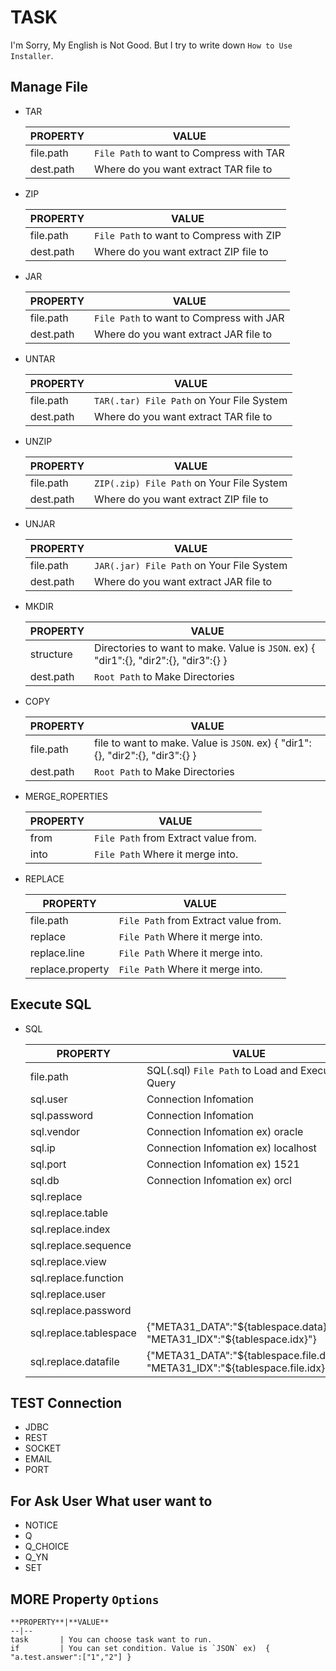# TASK

I'm Sorry, My English is Not Good. But I try to write down `How to Use Installer`. 


## Manage File
- TAR

    **PROPERTY**|**VALUE**
    --|--
    file.path| `File Path` to want to Compress with TAR
    dest.path| Where do you want extract TAR file to

- ZIP

    **PROPERTY**|**VALUE** 
    --|--
    file.path| `File Path` to want to Compress with ZIP
    dest.path| Where do you want extract ZIP file to

- JAR 

    **PROPERTY**|**VALUE** 
    --|--
    file.path| `File Path` to want to Compress with JAR
    dest.path| Where do you want extract JAR file to

- UNTAR 

    **PROPERTY**|**VALUE** 
    --|--
    file.path| `TAR(.tar) File Path` on Your File System
    dest.path| Where do you want extract TAR file to
    
- UNZIP 

    **PROPERTY**|**VALUE** 
    --|--
    file.path| `ZIP(.zip) File Path` on Your File System
    dest.path| Where do you want extract ZIP file to
    
- UNJAR

    **PROPERTY**|**VALUE** 
    --|--
    file.path| `JAR(.jar) File Path` on Your File System
    dest.path| Where do you want extract JAR file to

- MKDIR 

    **PROPERTY**|**VALUE** 
    --|--
    structure| Directories to want to make. Value is `JSON`.  ex) { "dir1":{}, "dir2":{}, "dir3":{} }
    dest.path| `Root Path` to Make Directories

- COPY 

    **PROPERTY**|**VALUE** 
    --|--
    file.path| file to want to make. Value is `JSON`.  ex) { "dir1":{}, "dir2":{}, "dir3":{} }
    dest.path| `Root Path` to Make Directories

- MERGE_ROPERTIES 
    
    **PROPERTY**|**VALUE** 
    --|--
    from| `File Path` from Extract value from.
    into| `File Path` Where it merge into.

- REPLACE 

    **PROPERTY**|**VALUE** 
    --|--
    file.path       | `File Path` from Extract value from.
    replace         | `File Path` Where it merge into.
    replace.line    | `File Path` Where it merge into.
    replace.property| `File Path` Where it merge into.

## Execute SQL
- SQL

    **PROPERTY**|**VALUE** 
    --|--
    file.path       | SQL(.sql) `File Path` to Load and Execute Query
    sql.user        | Connection Infomation
    sql.password    | Connection Infomation
    sql.vendor      | Connection Infomation ex) oracle
    sql.ip          | Connection Infomation ex) localhost
    sql.port        | Connection Infomation ex) 1521
    sql.db          | Connection Infomation ex) orcl
    sql.replace     | 
    sql.replace.table| 
    sql.replace.index| 
    sql.replace.sequence| 
    sql.replace.view    | 
    sql.replace.function| 
    sql.replace.user    | 
    sql.replace.password| 
    sql.replace.tablespace| {"META31_DATA":"${tablespace.data}", "META31_IDX":"${tablespace.idx}"}
    sql.replace.datafile| {"META31_DATA":"${tablespace.file.data}", "META31_IDX":"${tablespace.file.idx}"}
    

## TEST Connection
- JDBC 
- REST 
- SOCKET 
- EMAIL 
- PORT

## For Ask User What user want to
- NOTICE 
- Q 
- Q_CHOICE 
- Q_YN 
- SET



## MORE Property `Options`


    **PROPERTY**|**VALUE** 
    --|--
    task       | You can choose task want to run.
    if         | You can set condition. Value is `JSON` ex)  { "a.test.answer":["1","2"] }

